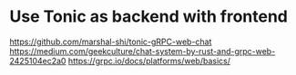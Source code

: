 # Use Tonic as backend with frontend
https://github.com/marshal-shi/tonic-gRPC-web-chat
https://medium.com/geekculture/chat-system-by-rust-and-grpc-web-2425104ec2a0
https://grpc.io/docs/platforms/web/basics/

